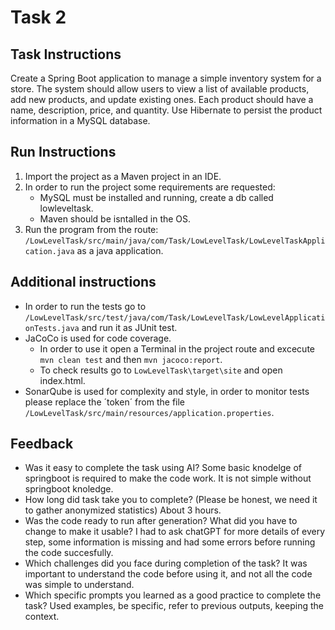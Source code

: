 # Task 2

## Task Instructions
Create a Spring Boot application to manage a simple inventory system for a store. The system should allow users to view a list of available products, add new products, and update existing ones. 
Each product should have a name, description, price, and quantity. Use Hibernate to persist the product information in a MySQL database.

## Run Instructions
1. Import the project as a Maven project in an IDE.
2. In order to run the project some requirements are requested:
   - MySQL must be installed and running, create a db called lowleveltask.
   - Maven should be isntalled in the OS.
3. Run the program from the route: `/LowLevelTask/src/main/java/com/Task/LowLevelTask/LowLevelTaskApplication.java` as a java application.

## Additional instructions
- In order to run the tests go to `/LowLevelTask/src/test/java/com/Task/LowLevelTask/LowLevelApplicationTests.java` and run it as JUnit test.
- JaCoCo is used for code coverage.
  - In order to use it open a Terminal in the project route and excecute `mvn clean test` and then `mvn jacoco:report`.
  - To check results go to `LowLevelTask\target\site` and open index.html.
- SonarQube is used for complexity and style, in order to monitor tests please replace the ´token´
  from the file `/LowLevelTask/src/main/resources/application.properties`.

## Feedback
- Was it easy to complete the task using AI?
  Some basic knodelge of springboot is required to make the code work. It is not simple without springboot knoledge. 
- How long did task take you to complete? (Please be honest, we need it to gather anonymized statistics)
  About 3 hours.
- Was the code ready to run after generation? What did you have to change to make it usable?
  I had to ask chatGPT for more details of every step, some information is missing and had some errors before running the code succesfully.
- Which challenges did you face during completion of the task?
  It was important to understand the code before using it, and not all the code was simple to understand.
- Which specific prompts you learned as a good practice to complete the task?
  Used examples, be specific, refer to previous outputs, keeping the context.

   
